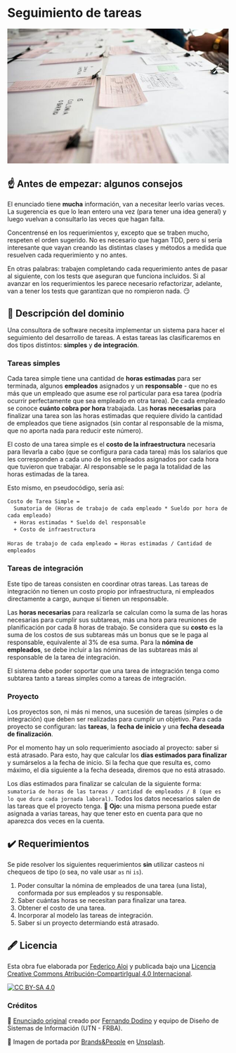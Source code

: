 # Seguimiento de tareas

![Portada](assets/portada.jpg)

## :point_up: Antes de empezar: algunos consejos

El enunciado tiene **mucha** información, van a necesitar leerlo varias veces. La sugerencia es que lo lean entero una vez (para tener una idea general) y luego vuelvan a consultarlo las veces que hagan falta.

Concentrensé en los requerimientos y, excepto que se traben mucho, respeten el orden sugerido. No es necesario que hagan TDD, pero sí sería interesante que vayan creando las distintas clases y métodos a medida que resuelven cada requerimiento y no antes. 

En otras palabras: trabajen completando cada requerimiento antes de pasar al siguiente, con los tests que aseguran que funciona incluidos. Si al avanzar en los requerimientos les parece necesario refactorizar, adelante, van a tener los tests que garantizan que no rompieron nada. :smirk: 

## :bookmark_tabs: Descripción del dominio

Una consultora de software necesita implementar un sistema para hacer el seguimiento del desarrollo de tareas. A estas tareas las clasificaremos en dos tipos distintos: **simples** y **de integración**.

### Tareas simples

Cada tarea simple tiene una cantidad de **horas estimadas** para ser terminada, algunos **empleados** asignados y un **responsable** - que no es más que un empleado que asume ese rol particular para esa tarea (podría ocurrir perfectamente que sea empleado en otra tarea). De cada empleado se conoce **cuánto cobra por hora** trabajada. Las **horas necesarias** para finalizar una tarea son las horas estimadas que requiere divido la cantidad de empleados que tiene asignados (sin contar al responsable de la misma, que no aporta nada para reducir este número).

El costo de una tarea simple es el **costo de la infraestructura** necesaria para llevarla a cabo (que se configura para cada tarea) más los salarios que les corresponden a cada uno de los empleados asignados por cada hora que tuvieron que trabajar. Al responsable se le paga la totalidad de las horas estimadas de la tarea.

Esto mismo, en pseudocódigo, sería así:

```
Costo de Tarea Simple = 
  Sumatoria de (Horas de trabajo de cada empleado * Sueldo por hora de cada empleado)
  + Horas estimadas * Sueldo del responsable 
  + Costo de infraestructura
  
Horas de trabajo de cada empleado = Horas estimadas / Cantidad de empleados
```

### Tareas de integración

Este tipo de tareas consisten en coordinar otras tareas. Las tareas de integración no tienen un costo propio por infraestructura, ni empleados directamente a cargo, aunque sí tienen un responsable.

Las **horas necesarias** para realizarla se calculan como la suma de las horas necesarias para cumplir sus subtareas, más una hora para reuniones de planificación por cada 8 horas de trabajo. Se considera que su **costo** es la suma de los costos de sus subtareas más un bonus que se le paga al responsable, equivalente al 3% de esa suma. Para la **nómina de empleados**, se debe incluir a las nóminas de las subtareas más al responsable de la tarea de integración.

El sistema debe poder soportar que una tarea de integración tenga como subtarea tanto a tareas simples como a tareas de integración.

### Proyecto

Los proyectos son, ni más ni menos, una sucesión de tareas (simples o de integración) que deben ser realizadas para cumplir un objetivo. Para cada proyecto se configuran: las **tareas**, la **fecha de inicio** y una **fecha deseada de finalización**.

Por el momento hay un solo requerimiento asociado al proyecto: saber si está atrasado. Para esto, hay que calcular los **días estimados para finalizar** y sumárselos a la fecha de inicio. Si la fecha que que resulta es, como máximo, el día siguiente a la fecha deseada, diremos que no está atrasado.

Los días estimados para finalizar se calculan de la siguiente forma: `sumatoria de horas de las tareas / cantidad de empleados / 8 (que es lo que dura cada jornada laboral)`. Todos los datos necesarios salen de las tareas que el proyecto tenga. :eyes: **Ojo:** una misma persona puede estar asignada a varias tareas, hay que tener esto en cuenta para que no aparezca dos veces en la cuenta.

## :heavy_check_mark: Requerimientos

Se pide resolver los siguientes requerimientos **sin** utilizar casteos ni chequeos de tipo (o sea, no vale usar `as` ni `is`). 

1. Poder consultar la nómina de empleados de una tarea (una lista), conformada por sus empleados y su responsable. 
1. Saber cuántas horas se necesitan para finalizar una tarea.
1. Obtener el costo de una tarea.
1. Incorporar al modelo las tareas de integración.
1. Saber si un proyecto determiando está atrasado.

## :fountain_pen: Licencia

Esta obra fue elaborada por [Federico Aloi](https://github.com/faloi) y publicada bajo una [Licencia Creative Commons Atribución-CompartirIgual 4.0 Internacional][cc-by-sa].

[![CC BY-SA 4.0][cc-by-sa-image]][cc-by-sa]

[cc-by-sa]: https://creativecommons.org/licenses/by-sa/4.0/deed.es
[cc-by-sa-image]: https://licensebuttons.net/l/by-sa/4.0/88x31.png

### Créditos

:memo: [Enunciado original](https://sites.google.com/site/utndesign/material/guia-de-ejercicios/guia-objetos-patrones/tareas) creado por [Fernando Dodino](https://github.com/fdodino) y equipo de Diseño de Sistemas de Información (UTN - FRBA).

:camera_flash: Imagen de portada por <a href="https://unsplash.com/@brandsandpeople?utm_source=unsplash&utm_medium=referral&utm_content=creditCopyText">Brands&People</a> en <a href="https://unsplash.com/s/photos/papers?utm_source=unsplash&utm_medium=referral&utm_content=creditCopyText">Unsplash</a>.
